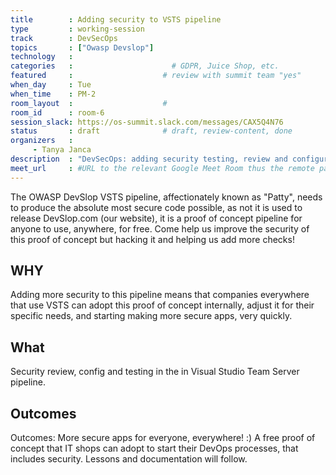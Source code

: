 ```yaml
---
title        : Adding security to VSTS pipeline
type         : working-session
track        : DevSecOps
topics       : ["Owasp Devslop"]
technology   :
categories   :                      # GDPR, Juice Shop, etc.
featured     :                    # review with summit team "yes"
when_day     : Tue
when_time    : PM-2
room_layout  :                    #
room_id      : room-6
session_slack: https://os-summit.slack.com/messages/CAX5Q4N76
status       : draft              # draft, review-content, done
organizers   :
     - Tanya Janca
description  : "DevSecOps: adding security testing, review and configurations to a VSTS pipeline"
meet_url     : #URL to the relevant Google Meet Room thus the remote participants can join a session
---
```


The OWASP DevSlop VSTS pipeline, affectionately known as "Patty", needs to produce the absolute most secure code possible, as not it is used to release DevSlop.com (our website), it is a proof of concept pipeline for anyone to use, anywhere, for free.  Come help us improve the security of this proof of concept but hacking it and helping us add more checks!

## WHY

Adding more security to this pipeline means that companies everywhere that use VSTS can adopt this proof of concept internally, adjust it for their specific needs, and starting making more secure apps, very quickly.

## What

Security review, config and testing in the in Visual Studio Team Server pipeline.


## Outcomes

Outcomes: More secure apps for everyone, everywhere!  :)  A free proof of concept that IT shops can adopt to start their DevOps processes, that includes security.  Lessons and documentation will follow.
